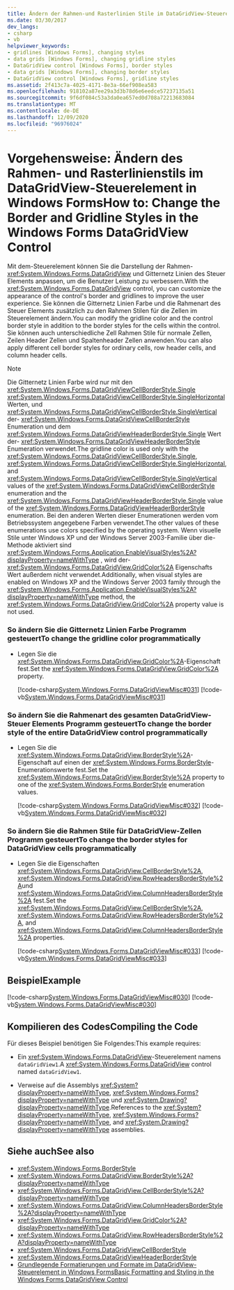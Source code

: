 ```yaml
---
title: Ändern der Rahmen-und Rasterlinien Stile im DataGridView-Steuerelement
ms.date: 03/30/2017
dev_langs:
- csharp
- vb
helpviewer_keywords:
- gridlines [Windows Forms], changing styles
- data grids [Windows Forms], changing gridline styles
- DataGridView control [Windows Forms], border styles
- data grids [Windows Forms], changing border styles
- DataGridView control [Windows Forms], gridline styles
ms.assetid: 2f413c7a-4025-4171-8e3a-66ef908ea583
ms.openlocfilehash: 918102a87ee29a3d3b78d6e6eedce57237135a51
ms.sourcegitcommit: 9f6df084c53a3da0ea657ed0d708a72213683084
ms.translationtype: MT
ms.contentlocale: de-DE
ms.lasthandoff: 12/09/2020
ms.locfileid: "96976024"
---
```

# <a name="how-to-change-the-border-and-gridline-styles-in-the-windows-forms-datagridview-control"></a><span data-ttu-id="6b611-102">Vorgehensweise: Ändern des Rahmen- und Rasterlinienstils im DataGridView-Steuerelement in Windows Forms</span><span class="sxs-lookup"><span data-stu-id="6b611-102">How to: Change the Border and Gridline Styles in the Windows Forms DataGridView Control</span></span>
<span data-ttu-id="6b611-103">Mit dem-Steuerelement können Sie die Darstellung der Rahmen- <xref:System.Windows.Forms.DataGridView> und Gitternetz Linien des Steuer Elements anpassen, um die Benutzer Leistung zu verbessern.</span><span class="sxs-lookup"><span data-stu-id="6b611-103">With the <xref:System.Windows.Forms.DataGridView> control, you can customize the appearance of the control's border and gridlines to improve the user experience.</span></span> <span data-ttu-id="6b611-104">Sie können die Gitternetz Linien Farbe und die Rahmenart des Steuer Elements zusätzlich zu den Rahmen Stilen für die Zellen im Steuerelement ändern.</span><span class="sxs-lookup"><span data-stu-id="6b611-104">You can modify the gridline color and the control border style in addition to the border styles for the cells within the control.</span></span> <span data-ttu-id="6b611-105">Sie können auch unterschiedliche Zell Rahmen Stile für normale Zellen, Zeilen Header Zellen und Spaltenheader Zellen anwenden.</span><span class="sxs-lookup"><span data-stu-id="6b611-105">You can also apply different cell border styles for ordinary cells, row header cells, and column header cells.</span></span>  
  
> [!NOTE]
> <span data-ttu-id="6b611-106">Die Gitternetz Linien Farbe wird nur mit den <xref:System.Windows.Forms.DataGridViewCellBorderStyle.Single> <xref:System.Windows.Forms.DataGridViewCellBorderStyle.SingleHorizontal> Werten, und <xref:System.Windows.Forms.DataGridViewCellBorderStyle.SingleVertical> der- <xref:System.Windows.Forms.DataGridViewCellBorderStyle> Enumeration und dem <xref:System.Windows.Forms.DataGridViewHeaderBorderStyle.Single> Wert der- <xref:System.Windows.Forms.DataGridViewHeaderBorderStyle> Enumeration verwendet.</span><span class="sxs-lookup"><span data-stu-id="6b611-106">The gridline color is used only with the <xref:System.Windows.Forms.DataGridViewCellBorderStyle.Single>, <xref:System.Windows.Forms.DataGridViewCellBorderStyle.SingleHorizontal>, and <xref:System.Windows.Forms.DataGridViewCellBorderStyle.SingleVertical> values of the <xref:System.Windows.Forms.DataGridViewCellBorderStyle> enumeration and the <xref:System.Windows.Forms.DataGridViewHeaderBorderStyle.Single> value of the <xref:System.Windows.Forms.DataGridViewHeaderBorderStyle> enumeration.</span></span> <span data-ttu-id="6b611-107">Bei den anderen Werten dieser Enumerationen werden vom Betriebssystem angegebene Farben verwendet.</span><span class="sxs-lookup"><span data-stu-id="6b611-107">The other values of these enumerations use colors specified by the operating system.</span></span> <span data-ttu-id="6b611-108">Wenn visuelle Stile unter Windows XP und der Windows Server 2003-Familie über die-Methode aktiviert sind <xref:System.Windows.Forms.Application.EnableVisualStyles%2A?displayProperty=nameWithType> , wird der- <xref:System.Windows.Forms.DataGridView.GridColor%2A> Eigenschafts Wert außerdem nicht verwendet.</span><span class="sxs-lookup"><span data-stu-id="6b611-108">Additionally, when visual styles are enabled on Windows XP and the Windows Server 2003 family through the <xref:System.Windows.Forms.Application.EnableVisualStyles%2A?displayProperty=nameWithType> method, the <xref:System.Windows.Forms.DataGridView.GridColor%2A> property value is not used.</span></span>  
  
### <a name="to-change-the-gridline-color-programmatically"></a><span data-ttu-id="6b611-109">So ändern Sie die Gitternetz Linien Farbe Programm gesteuert</span><span class="sxs-lookup"><span data-stu-id="6b611-109">To change the gridline color programmatically</span></span>  
  
- <span data-ttu-id="6b611-110">Legen Sie die <xref:System.Windows.Forms.DataGridView.GridColor%2A>-Eigenschaft fest.</span><span class="sxs-lookup"><span data-stu-id="6b611-110">Set the <xref:System.Windows.Forms.DataGridView.GridColor%2A> property.</span></span>  
  
     [!code-csharp[System.Windows.Forms.DataGridViewMisc#031](~/samples/snippets/csharp/VS_Snippets_Winforms/System.Windows.Forms.DataGridViewMisc/CS/datagridviewmisc.cs#031)]
     [!code-vb[System.Windows.Forms.DataGridViewMisc#031](~/samples/snippets/visualbasic/VS_Snippets_Winforms/System.Windows.Forms.DataGridViewMisc/VB/datagridviewmisc.vb#031)]  
  
### <a name="to-change-the-border-style-of-the-entire-datagridview-control-programmatically"></a><span data-ttu-id="6b611-111">So ändern Sie die Rahmenart des gesamten DataGridView-Steuer Elements Programm gesteuert</span><span class="sxs-lookup"><span data-stu-id="6b611-111">To change the border style of the entire DataGridView control programmatically</span></span>  
  
- <span data-ttu-id="6b611-112">Legen Sie die <xref:System.Windows.Forms.DataGridView.BorderStyle%2A>-Eigenschaft auf einen der <xref:System.Windows.Forms.BorderStyle>-Enumerationswerte fest.</span><span class="sxs-lookup"><span data-stu-id="6b611-112">Set the <xref:System.Windows.Forms.DataGridView.BorderStyle%2A> property to one of the <xref:System.Windows.Forms.BorderStyle> enumeration values.</span></span>  
  
     [!code-csharp[System.Windows.Forms.DataGridViewMisc#032](~/samples/snippets/csharp/VS_Snippets_Winforms/System.Windows.Forms.DataGridViewMisc/CS/datagridviewmisc.cs#032)]
     [!code-vb[System.Windows.Forms.DataGridViewMisc#032](~/samples/snippets/visualbasic/VS_Snippets_Winforms/System.Windows.Forms.DataGridViewMisc/VB/datagridviewmisc.vb#032)]  
  
### <a name="to-change-the-border-styles-for-datagridview-cells-programmatically"></a><span data-ttu-id="6b611-113">So ändern Sie die Rahmen Stile für DataGridView-Zellen Programm gesteuert</span><span class="sxs-lookup"><span data-stu-id="6b611-113">To change the border styles for DataGridView cells programmatically</span></span>  
  
- <span data-ttu-id="6b611-114">Legen Sie die Eigenschaften <xref:System.Windows.Forms.DataGridView.CellBorderStyle%2A>, <xref:System.Windows.Forms.DataGridView.RowHeadersBorderStyle%2A>und <xref:System.Windows.Forms.DataGridView.ColumnHeadersBorderStyle%2A> fest.</span><span class="sxs-lookup"><span data-stu-id="6b611-114">Set the <xref:System.Windows.Forms.DataGridView.CellBorderStyle%2A>, <xref:System.Windows.Forms.DataGridView.RowHeadersBorderStyle%2A>, and <xref:System.Windows.Forms.DataGridView.ColumnHeadersBorderStyle%2A> properties.</span></span>  
  
     [!code-csharp[System.Windows.Forms.DataGridViewMisc#033](~/samples/snippets/csharp/VS_Snippets_Winforms/System.Windows.Forms.DataGridViewMisc/CS/datagridviewmisc.cs#033)]
     [!code-vb[System.Windows.Forms.DataGridViewMisc#033](~/samples/snippets/visualbasic/VS_Snippets_Winforms/System.Windows.Forms.DataGridViewMisc/VB/datagridviewmisc.vb#033)]  
  
## <a name="example"></a><span data-ttu-id="6b611-115">Beispiel</span><span class="sxs-lookup"><span data-stu-id="6b611-115">Example</span></span>  
 [!code-csharp[System.Windows.Forms.DataGridViewMisc#030](~/samples/snippets/csharp/VS_Snippets_Winforms/System.Windows.Forms.DataGridViewMisc/CS/datagridviewmisc.cs#030)]
 [!code-vb[System.Windows.Forms.DataGridViewMisc#030](~/samples/snippets/visualbasic/VS_Snippets_Winforms/System.Windows.Forms.DataGridViewMisc/VB/datagridviewmisc.vb#030)]  
  
## <a name="compiling-the-code"></a><span data-ttu-id="6b611-116">Kompilieren des Codes</span><span class="sxs-lookup"><span data-stu-id="6b611-116">Compiling the Code</span></span>  
 <span data-ttu-id="6b611-117">Für dieses Beispiel benötigen Sie Folgendes:</span><span class="sxs-lookup"><span data-stu-id="6b611-117">This example requires:</span></span>  
  
- <span data-ttu-id="6b611-118">Ein <xref:System.Windows.Forms.DataGridView>-Steuerelement namens `dataGridView1`.</span><span class="sxs-lookup"><span data-stu-id="6b611-118">A <xref:System.Windows.Forms.DataGridView> control named `dataGridView1`.</span></span>  
  
- <span data-ttu-id="6b611-119">Verweise auf die Assemblys <xref:System?displayProperty=nameWithType>, <xref:System.Windows.Forms?displayProperty=nameWithType> und <xref:System.Drawing?displayProperty=nameWithType>.</span><span class="sxs-lookup"><span data-stu-id="6b611-119">References to the <xref:System?displayProperty=nameWithType>, <xref:System.Windows.Forms?displayProperty=nameWithType>, and <xref:System.Drawing?displayProperty=nameWithType> assemblies.</span></span>  
  
## <a name="see-also"></a><span data-ttu-id="6b611-120">Siehe auch</span><span class="sxs-lookup"><span data-stu-id="6b611-120">See also</span></span>

- <xref:System.Windows.Forms.BorderStyle>
- <xref:System.Windows.Forms.DataGridView.BorderStyle%2A?displayProperty=nameWithType>
- <xref:System.Windows.Forms.DataGridView.CellBorderStyle%2A?displayProperty=nameWithType>
- <xref:System.Windows.Forms.DataGridView.ColumnHeadersBorderStyle%2A?displayProperty=nameWithType>
- <xref:System.Windows.Forms.DataGridView.GridColor%2A?displayProperty=nameWithType>
- <xref:System.Windows.Forms.DataGridView.RowHeadersBorderStyle%2A?displayProperty=nameWithType>
- <xref:System.Windows.Forms.DataGridViewCellBorderStyle>
- <xref:System.Windows.Forms.DataGridViewHeaderBorderStyle>
- [<span data-ttu-id="6b611-121">Grundlegende Formatierungen und Formate im DataGridView-Steuerelement in Windows Forms</span><span class="sxs-lookup"><span data-stu-id="6b611-121">Basic Formatting and Styling in the Windows Forms DataGridView Control</span></span>](basic-formatting-and-styling-in-the-windows-forms-datagridview-control.md)
